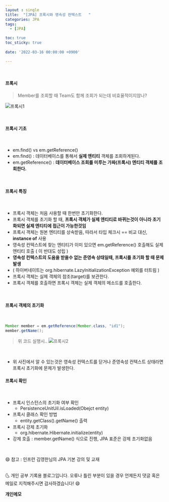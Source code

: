 ```yaml
---
layout : single
title:  "[JPA] 프록시와 영속성 컨텍스트   "
categories: JPA
tags:
  - [JPA]

toc: true
toc_sticky: true
 
date: '2022-03-16 00:00:00 +0900'

---
```



<br>

#### 프록시

> Member를 조회할 때 Team도 함께 조회가 되는데 비효율적이지않나? 

![프록시1](https://user-images.githubusercontent.com/52389219/158507079-ffecdcb1-abbd-4626-8a00-4cd30c2da5cd.PNG)

<br>

#### 프록시 기초
<br>

- em.find() vs em.getReference()
- em.find() :  데이터베이스를 통해서 **실제 엔티티** 객체를 조회하게된다.
- em.getReference() : **데이터베이스 조회를 미루는 가짜(프록시) 엔티티 객체를 조회한다.**

<br>

#### 프록시 특징
<br>

- 프록시 객체는 처음 사용할 때 한번만 초기화한다.
- 프록시 객체를 초기화 할 때, **프록시 객체가 실제 엔티티로 바뀌는것이 아니라 초기화되면 실제 엔티티에 접근이 가능한것임**
- 프록시 객체는 원본 엔티티를 상속받음, 따라서 타입 체크시 == 비교 대신, **instance of** 사용
- 영속성 컨텍스트에 찾는 엔티티가 이미 있으면 em.getReference() 호출해도 실제 엔티티 호출 ( 이 반대도 성립 )
- **영속성 컨텍스트의 도움을 받을수 없는 준영속 상태일때, 프록시를 초기화 할 때 문제발생**  
- ( 하이버네이트는 org.hibernate.LazyInitializationException 예외를 터트림 ) 
- 프록시 객체는 실제 객체의 참조(target)를 보관한다.
- 프록시 객체를 호출하면 프록시 객체는 실제 객체의 메소드를 호출한다.  

<br>

#### 프록시 객체의 초기화
<br>

```java
Member member = em.getReference(Member.class, "id1");
member.getName();
```
> 위 코드 실행시..
![프록시2](https://user-images.githubusercontent.com/52389219/158507681-fa9a5e9b-9671-4839-8f78-ce9318685bbc.PNG)

<br>

- 위 사진에서 알 수 있는것은 영속성 컨텍스트를 닫거나 준영속성 컨텍스트 상태라면 프록시 초기화에 문제가 발생한다. 

#### 프록시 확인
<br>

- 프록시 인스턴스의 초기화 여부 확인
  - PersistenceUnitUil.isLoaded(Obejct entity)
- 프록시 클래스 확인 방법
  - entity.getClass().getName() 출력
- 프록시 강제 초기화
  - org.hibernate.Hibernate.initialize(entity)
- 강제 호출 : member.getName() 식으로 진행, JPA 표준은 강제 초기화없음 


<br>

😄 참고 : 인프런 김영한님의 JPA 기본 강의 및 교재  
<br>

🌜 개인 공부 기록용 블로그입니다. 오류나 틀린 부분이 있을 경우 
언제든지 댓글 혹은 메일로 지적해주시면 감사하겠습니다! 😄
<br>

**개인메모** 
